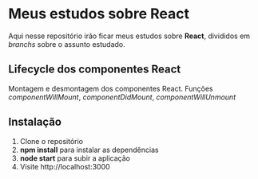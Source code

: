 # Meus estudos sobre React

Aqui nesse repositório irão ficar meus estudos sobre **React**, divididos em *branchs* sobre o assunto estudado.

## Lifecycle dos componentes React

Montagem e desmontagem dos componentes React. Funções *componentWillMount*, *componentDidMount*, *componentWillUnmount*

## Instalação

 1. Clone o repositório
 2. **npm install** para instalar as dependências
 3. **node start** para subir a aplicação
 4. Visite http://localhost:3000